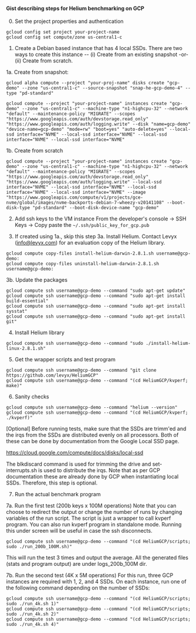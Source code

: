 #### Gist describing steps for Helium benchmarking on GCP

0. Set the project properties and authentication
```
gcloud config set project your-project-name
gcloud config set compute/zone us-central1-c
```

1. Create a Debian based instance that has 4 local SSDs. There are two ways
   to create this instance -- (i) Create from an existing snapshot -or-
   (ii) Create from scratch.

1a. Create from snapshot:
```
gcloud alpha compute --project "your-proj-name" disks create "gcp-demo" --zone "us-central1-c" --source-snapshot "snap-he-gcp-demo-4" --type "pd-standard"

gcloud compute --project "your-project-name" instances create "gcp-demo" --zone "us-central1-c" --machine-type "n1-highcpu-32" --network "default" --maintenance-policy "MIGRATE" --scopes "https://www.googleapis.com/auth/devstorage.read_only" "https://www.googleapis.com/auth/logging.write" --disk "name=gcp-demo" "device-name=gcp-demo" "mode=rw" "boot=yes" "auto-delete=yes" --local-ssd interface="NVME" --local-ssd interface="NVME" --local-ssd interface="NVME" --local-ssd interface="NVME"
```

1b. Create from scratch
```
gcloud compute --project "your-project-name" instances create "gcp-demo" --zone "us-central1-c" --machine-type "n1-highcpu-32" --network "default" --maintenance-policy "MIGRATE" --scopes "https://www.googleapis.com/auth/devstorage.read_only" "https://www.googleapis.com/auth/logging.write" --local-ssd interface="NVME" --local-ssd interface="NVME" --local-ssd interface="NVME" --local-ssd interface="NVME" --image "https://www.googleapis.com/compute/v1/projects/gce-nvme/global/images/nvme-backports-debian-7-wheezy-v20141108" --boot-disk-type "pd-standard" --boot-disk-device-name "gcp-demo"
```

2. Add ssh keys to the VM instance
From the developer's console -> SSH Keys -> Copy paste the `~/.ssh/public_key_for_gcp.pub`


3. If created using 1a., skip this step
3a. Install Helium. Contact Levyx (info@levyx.com) for an evaluation copy
    of the Helium library.

```
gcloud compute copy-files install-helium-darwin-2.8.1.sh username@gcp-demo:
gcloud compute copy-files uninstall-helium-darwin-2.8.1.sh username@gcp-demo:
```

3b. Update the packages
```
gcloud compute ssh username@gcp-demo --command "sudo apt-get update"
gcloud compute ssh username@gcp-demo --command "sudo apt-get install build-essential"
gcloud compute ssh username@gcp-demo --command "sudo apt-get install sysstat"
gcloud compute ssh username@gcp-demo --command "sudo apt-get install git"
```

4. Install Helium library
```
gcloud compute ssh username@gcp-demo --command "sudo ./install-helium-linux-2.8.1.sh"
```

5. Get the wrapper scripts and test program
```
gcloud compute ssh username@gcp-demo --command "git clone https://github.com/levyx/HeliumGCP"
gcloud compute ssh username@gcp-demo --command "(cd HeliumGCP/kvperf; make)"
```

6. Sanity checks
```
gcloud compute ssh username@gcp-demo --command "helium --version"
gcloud compute ssh username@gcp-demo --command "(cd HeliumGCP/kvperf; ./kvperf)"
```
[Optional] Before running tests, make sure that the SSDs are trimm'ed and
the irqs from the SSDs are distributed evenly on all processors. Both
of these can be done by documentation from the Google Local SSD page.

https://cloud.google.com/compute/docs/disks/local-ssd

The blkdiscard command is used for trimming the drive and set-interrupts.sh
is used to distribute the irqs. Note that as per GCP documentation these
are already done by GCP when instantiating local SSDs. Therefore, this
step is optional.


7. Run the actual benchmark program

7a. Run the first test (200b keys x 100M operations)
Note that you can choose to redirect the output or change the number
of runs by changing variables of the run script. The script is just a
wrapper to call kvperf program. You can also run kvperf program in
standalone mode. Running this under screen will be useful in case the
ssh disconnects.

```
gcloud compute ssh username@gcp-demo --command "(cd HeliumGCP/scripts; sudo ./run_200b_100M.sh)"
```
This will run the test 3 times and output the average. All the generated
files (stats and program output) are under logs_200b_100M dir. 


7b. Run the second test (4K x 5M operations)
For this run, three GCP instances are required with 1, 2, and 4 SSDs. On
each instance, run one of the following command depending on the number of SSDs:

```
gcloud compute ssh username@gcp-demo --command "(cd HeliumGCP/scripts; sudo ./run_4k.sh 1)"
gcloud compute ssh username@gcp-demo --command "(cd HeliumGCP/scripts; sudo ./run_4k.sh 2)"
gcloud compute ssh username@gcp-demo --command "(cd HeliumGCP/scripts; sudo ./run_4k.sh 4)"
```

